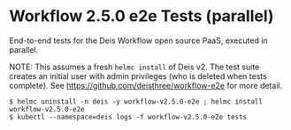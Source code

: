 # Workflow 2.5.0 e2e Tests (parallel)

End-to-end tests for the Deis Workflow open source PaaS, executed in parallel.

NOTE: This assumes a fresh `helmc install` of Deis v2. The test suite creates
an initial user with admin privileges (who is deleted when tests complete).
See https://github.com/deisthree/workflow-e2e for more detail.

```console
$ helmc uninstall -n deis -y workflow-v2.5.0-e2e ; helmc install workflow-v2.5.0-e2e
$ kubectl --namespace=deis logs -f workflow-v2.5.0-e2e tests
```
